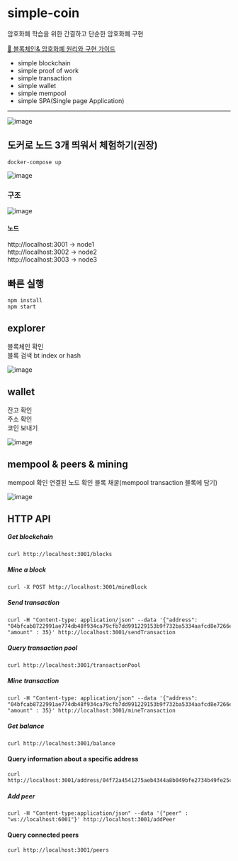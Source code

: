 # simple-coin

암호화폐 학습을 위한 간결하고 단순한 암호화폐 구현

[🔗 블록체인& 암호화폐 원리와 구현 가이드](https://mdx-blog-snowy-rho.vercel.app/simple-coin/)

- simple blockchain
- simple proof of work
- simple transaction
- simple wallet
- simple mempool
- simple SPA(Single page Application)

---

  <img width="" height="" alt="image" src="https://github.com/user-attachments/assets/5f6acc1b-d28d-4f8c-a1b4-c4a09c27bc09" />

## 도커로 노드 3개 띄워서 체험하기(권장)

```
docker-compose up
```

<img width="" height="" alt="image" src="https://github.com/user-attachments/assets/ed55b633-2b26-4149-8b14-b7a69d517e99" />

### 구조

<img width="" height="" alt="image" src="https://github.com/user-attachments/assets/edecd65b-7af9-4573-b503-4b56939a2293" />

#### 노드

http://localhost:3001 -> node1  
http://localhost:3002 -> node2  
http://localhost:3003 -> node3

## 빠른 실행

```
npm install
npm start
```

## explorer

블록체인 확인  
블록 검색 bt index or hash

<img width="" height="" alt="image" src="https://github.com/user-attachments/assets/b86f67f2-cf20-4cc9-a72c-4875542a84a6" />

## wallet

잔고 확인  
주소 확인  
코인 보내기  

<img width="" height="" alt="image" src="https://github.com/user-attachments/assets/5a299a08-b5b8-41b5-af90-b62fee206bf3" />

## mempool & peers & mining

mempool 확인
연결된 노드 확인
블록 채굴(mempool transaction 블록에 담기)

<img width="" height="" alt="image" src="https://github.com/user-attachments/assets/622fe360-a7a3-49b6-b20b-ddf78103eda3" />


## HTTP API

##### Get blockchain

```
curl http://localhost:3001/blocks
```

##### Mine a block

```
curl -X POST http://localhost:3001/mineBlock
```

##### Send transaction

```
curl -H "Content-type: application/json" --data '{"address": "04bfcab8722991ae774db48f934ca79cfb7dd991229153b9f732ba5334aafcd8e7266e47076996b55a14bf9913ee3145ce0cfc1372ada8ada74bd287450313534b", "amount" : 35}' http://localhost:3001/sendTransaction
```

##### Query transaction pool

```
curl http://localhost:3001/transactionPool
```

##### Mine transaction

```
curl -H "Content-type: application/json" --data '{"address": "04bfcab8722991ae774db48f934ca79cfb7dd991229153b9f732ba5334aafcd8e7266e47076996b55a14bf9913ee3145ce0cfc1372ada8ada74bd287450313534b", "amount" : 35}' http://localhost:3001/mineTransaction
```

##### Get balance

```
curl http://localhost:3001/balance
```

#### Query information about a specific address

```
curl http://localhost:3001/address/04f72a4541275aeb4344a8b049bfe2734b49fe25c08d56918f033507b96a61f9e3c330c4fcd46d0854a712dc878b9c280abe90c788c47497e06df78b25bf60ae64
```

##### Add peer

```
curl -H "Content-type:application/json" --data '{"peer" : "ws://localhost:6001"}' http://localhost:3001/addPeer
```

#### Query connected peers

```
curl http://localhost:3001/peers
```
